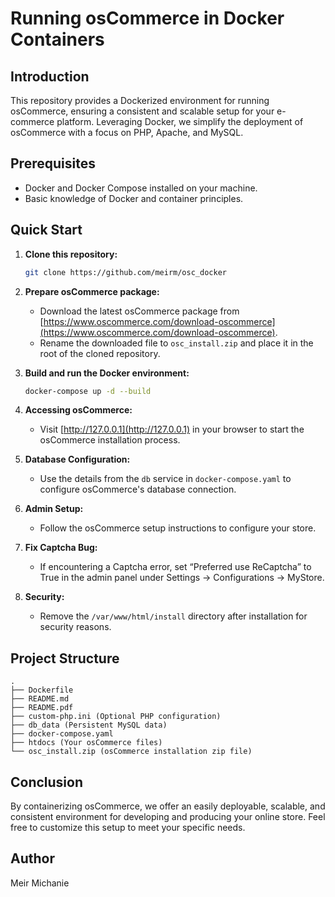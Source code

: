 # Running osCommerce in Docker Containers

## Introduction

This repository provides a Dockerized environment for running osCommerce, ensuring a consistent and scalable setup for your e-commerce platform. Leveraging Docker, we simplify the deployment of osCommerce with a focus on PHP, Apache, and MySQL.

## Prerequisites

- Docker and Docker Compose installed on your machine.
- Basic knowledge of Docker and container principles.

## Quick Start

1. **Clone this repository:**
   ```sh
   git clone https://github.com/meirm/osc_docker
   ```

2. **Prepare osCommerce package:**
   - Download the latest osCommerce package from [https://www.oscommerce.com/download-oscommerce](https://www.oscommerce.com/download-oscommerce).
   - Rename the downloaded file to `osc_install.zip` and place it in the root of the cloned repository.

3. **Build and run the Docker environment:**
   ```sh
   docker-compose up -d --build
   ```

4. **Accessing osCommerce:**
   - Visit [http://127.0.0.1](http://127.0.0.1) in your browser to start the osCommerce installation process.

5. **Database Configuration:**
   - Use the details from the `db` service in `docker-compose.yaml` to configure osCommerce's database connection.

6. **Admin Setup:**
   - Follow the osCommerce setup instructions to configure your store.

7. **Fix Captcha Bug:**
   - If encountering a Captcha error, set “Preferred use ReCaptcha” to True in the admin panel under Settings -> Configurations -> MyStore.

8. **Security:**
   - Remove the `/var/www/html/install` directory after installation for security reasons.

## Project Structure

```
.
├── Dockerfile
├── README.md
├── README.pdf
├── custom-php.ini (Optional PHP configuration)
├── db_data (Persistent MySQL data)
├── docker-compose.yaml
├── htdocs (Your osCommerce files)
└── osc_install.zip (osCommerce installation zip file)
```

## Conclusion

By containerizing osCommerce, we offer an easily deployable, scalable, and consistent environment for developing and producing your online store. Feel free to customize this setup to meet your specific needs.

## Author

Meir Michanie
